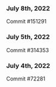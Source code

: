 ### July 8th, 2022

Commit #151291

### July 5th, 2022

Commit #314353


### July 4th, 2022

Commit #72281
